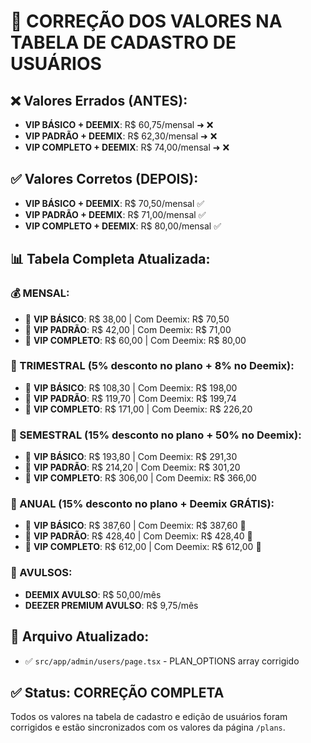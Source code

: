 # 🔧 CORREÇÃO DOS VALORES NA TABELA DE CADASTRO DE USUÁRIOS

## ❌ Valores Errados (ANTES):
- **VIP BÁSICO + DEEMIX**: R$ 60,75/mensal ➜ ❌
- **VIP PADRÃO + DEEMIX**: R$ 62,30/mensal ➜ ❌  
- **VIP COMPLETO + DEEMIX**: R$ 74,00/mensal ➜ ❌

## ✅ Valores Corretos (DEPOIS):
- **VIP BÁSICO + DEEMIX**: R$ 70,50/mensal ✅
- **VIP PADRÃO + DEEMIX**: R$ 71,00/mensal ✅
- **VIP COMPLETO + DEEMIX**: R$ 80,00/mensal ✅

## 📊 Tabela Completa Atualizada:

### 💰 MENSAL:
- 🥉 **VIP BÁSICO**: R$ 38,00 | Com Deemix: R$ 70,50
- 🥈 **VIP PADRÃO**: R$ 42,00 | Com Deemix: R$ 71,00  
- 🥇 **VIP COMPLETO**: R$ 60,00 | Com Deemix: R$ 80,00

### 📅 TRIMESTRAL (5% desconto no plano + 8% no Deemix):
- 🥉 **VIP BÁSICO**: R$ 108,30 | Com Deemix: R$ 198,00
- 🥈 **VIP PADRÃO**: R$ 119,70 | Com Deemix: R$ 199,74
- 🥇 **VIP COMPLETO**: R$ 171,00 | Com Deemix: R$ 226,20

### 📅 SEMESTRAL (15% desconto no plano + 50% no Deemix):
- 🥉 **VIP BÁSICO**: R$ 193,80 | Com Deemix: R$ 291,30
- 🥈 **VIP PADRÃO**: R$ 214,20 | Com Deemix: R$ 301,20
- 🥇 **VIP COMPLETO**: R$ 306,00 | Com Deemix: R$ 366,00

### 📅 ANUAL (15% desconto no plano + Deemix GRÁTIS):
- 🥉 **VIP BÁSICO**: R$ 387,60 | Com Deemix: R$ 387,60 🎁
- 🥈 **VIP PADRÃO**: R$ 428,40 | Com Deemix: R$ 428,40 🎁
- 🥇 **VIP COMPLETO**: R$ 612,00 | Com Deemix: R$ 612,00 🎁

### 🎵 AVULSOS:
- **DEEMIX AVULSO**: R$ 50,00/mês
- **DEEZER PREMIUM AVULSO**: R$ 9,75/mês

## 🔧 Arquivo Atualizado:
- ✅ `src/app/admin/users/page.tsx` - PLAN_OPTIONS array corrigido

## ✅ Status: **CORREÇÃO COMPLETA**
Todos os valores na tabela de cadastro e edição de usuários foram corrigidos e estão sincronizados com os valores da página `/plans`.
